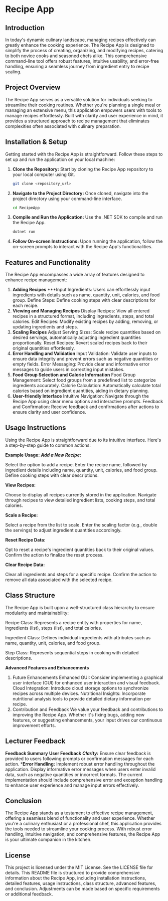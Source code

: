 # Recipe App

## Introduction

In today's dynamic culinary landscape, managing recipes effectively can greatly enhance the cooking experience. The Recipe App is designed to simplify the process of creating, organizing, and modifying recipes, catering to both novice cooks and seasoned chefs alike. This comprehensive command-line tool offers robust features, intuitive usability, and error-free handling, ensuring a seamless journey from ingredient entry to recipe scaling.

## Project Overview

The Recipe App serves as a versatile solution for individuals seeking to streamline their cooking routines. Whether you're planning a single meal or managing an extensive menu, this application empowers users with tools to manage recipes effortlessly. Built with clarity and user experience in mind, it provides a structured approach to recipe management that eliminates complexities often associated with culinary preparation.

## Installation & Setup

Getting started with the Recipe App is straightforward. Follow these steps to set up and run the application on your local machine:

1. **Clone the Repository:** Start by cloning the Recipe App repository to your local computer using Git.
   ```bash
   git clone <repository_url>
2. **Navigate to the Project Directory:** Once cloned, navigate into the project directory using your command-line interface.
   ```bash
   cd RecipeApp
3. **Compile and Run the Application:** Use the .NET SDK to compile and run the Recipe App.
      ```bash
   dotnet run
4. **Follow On-screen Instructions:** Upon running the application, follow the on-screen prompts to interact with the Recipe App's functionalities.

## Features and Functionality
The Recipe App encompasses a wide array of features designed to enhance recipe management:

1. **Adding Recipes**
***Input Ingredients: Users can effortlessly input ingredients with details such as name, quantity, unit, calories, and food group.
Define Steps: Define cooking steps with clear descriptions for each recipe.
2. **Viewing and Managing Recipes**
Display Recipes: View all entered recipes in a structured format, including ingredients, steps, and total calories.
Edit Recipes: Modify existing recipes by adding, removing, or updating ingredients and steps.
3. **Scaling Recipes**
Adjust Serving Sizes: Scale recipe quantities based on desired servings, automatically adjusting ingredient quantities proportionally.
Reset Recipes: Revert scaled recipes back to their original quantities effortlessly.
4. **Error Handling and Validation**
Input Validation: Validate user inputs to ensure data integrity and prevent errors such as negative quantities or empty fields.
Error Messaging: Provide clear and informative error messages to guide users in correcting input mistakes.
5. **Food Group Selection and Calorie Information**
Food Group Management: Select food groups from a predefined list to categorize ingredients accurately.
Calorie Calculation: Automatically calculate total calories based on ingredient quantities, aiding in dietary planning.
6. **User-friendly Interface**
Intuitive Navigation: Navigate through the Recipe App using clear menu options and interactive prompts.
Feedback and Confirmation: Receive feedback and confirmations after actions to ensure clarity and user confidence.

## Usage Instructions
Using the Recipe App is straightforward due to its intuitive interface. Here's a step-by-step guide to common actions:

**Example Usage:**
***Add a New Recipe:***

Select the option to add a recipe.
Enter the recipe name, followed by ingredient details including name, quantity, unit, calories, and food group.
Define cooking steps with clear descriptions.

**View Recipes:**

Choose to display all recipes currently stored in the application.
Navigate through recipes to view detailed ingredient lists, cooking steps, and total calories.

**Scale a Recipe:**

Select a recipe from the list to scale.
Enter the scaling factor (e.g., double the servings) to adjust ingredient quantities accordingly.

**Reset Recipe Data:**

Opt to reset a recipe's ingredient quantities back to their original values.
Confirm the action to finalize the reset process.

**Clear Recipe Data:**

Clear all ingredients and steps for a specific recipe.
Confirm the action to remove all data associated with the selected recipe.

## Class Structure
The Recipe App is built upon a well-structured class hierarchy to ensure modularity and maintainability:

Recipe Class: Represents a recipe entity with properties for name, ingredients (list), steps (list), and total calories.

Ingredient Class: Defines individual ingredients with attributes such as name, quantity, unit, calories, and food group.

Step Class: Represents sequential steps in cooking with detailed descriptions.

**Advanced Features and Enhancements**
1. Future Enhancements
Enhanced GUI: Consider implementing a graphical user interface (GUI) for enhanced user interaction and visual feedback.
Cloud Integration: Introduce cloud storage options to synchronize recipes across multiple devices.
Nutritional Insights: Incorporate nutritional analysis tools to provide detailed dietary information per recipe.
2. Contribution and Feedback
We value your feedback and contributions to improving the Recipe App. Whether it's fixing bugs, adding new features, or suggesting enhancements, your input drives our continuous improvement efforts.

## Lecturer Feedback
**Feedback Summary**
**User Feedback**
***Clarity:*** Ensure clear feedback is provided to users following prompts or confirmation messages for each action.
***Error Handling:** Implement robust error handling throughout the application. Display informative error messages when users enter invalid data, such as negative quantities or incorrect formats. The current implementation should include comprehensive error and exception handling to enhance user experience and manage input errors effectively.

## Conclusion
The Recipe App stands as a testament to effective recipe management, offering a seamless blend of functionality and user experience. Whether you're a culinary enthusiast or a professional chef, this application provides the tools needed to streamline your cooking process. With robust error handling, intuitive navigation, and comprehensive features, the Recipe App is your ultimate companion in the kitchen.

## License
This project is licensed under the MIT License. See the LICENSE file for details.
This README file is structured to provide comprehensive information about the Recipe App, including installation instructions, detailed features, usage instructions, class structure, advanced features, and conclusion. Adjustments can be made based on specific requirements or additional feedback.

 
